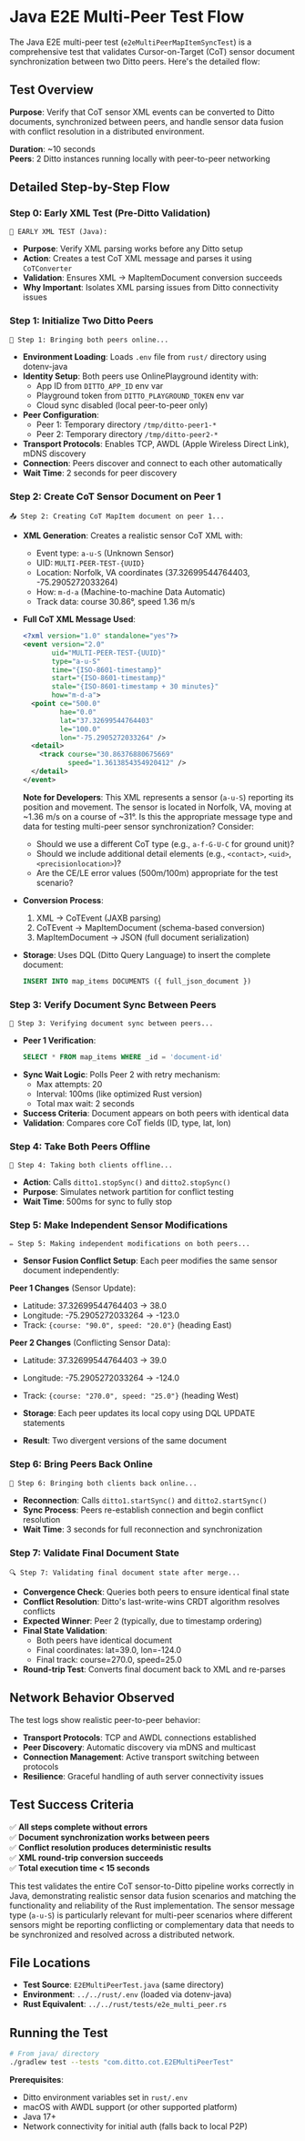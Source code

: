 # Java E2E Multi-Peer Test Flow

The Java E2E multi-peer test (`e2eMultiPeerMapItemSyncTest`) is a comprehensive test that validates Cursor-on-Target (CoT) sensor document synchronization between two Ditto peers. Here's the detailed flow:

## Test Overview
**Purpose**: Verify that CoT sensor XML events can be converted to Ditto documents, synchronized between peers, and handle sensor data fusion with conflict resolution in a distributed environment.

**Duration**: ~10 seconds  
**Peers**: 2 Ditto instances running locally with peer-to-peer networking

## Detailed Step-by-Step Flow

### **Step 0: Early XML Test (Pre-Ditto Validation)**
```
📍 EARLY XML TEST (Java):
```
- **Purpose**: Verify XML parsing works before any Ditto setup
- **Action**: Creates a test CoT XML message and parses it using `CoTConverter`
- **Validation**: Ensures XML → MapItemDocument conversion succeeds
- **Why Important**: Isolates XML parsing issues from Ditto connectivity issues

### **Step 1: Initialize Two Ditto Peers**
```
🔌 Step 1: Bringing both peers online...
```
- **Environment Loading**: Loads `.env` file from `rust/` directory using dotenv-java
- **Identity Setup**: Both peers use OnlinePlayground identity with:
  - App ID from `DITTO_APP_ID` env var
  - Playground token from `DITTO_PLAYGROUND_TOKEN` env var
  - Cloud sync disabled (local peer-to-peer only)
- **Peer Configuration**:
  - Peer 1: Temporary directory `/tmp/ditto-peer1-*`
  - Peer 2: Temporary directory `/tmp/ditto-peer2-*`
- **Transport Protocols**: Enables TCP, AWDL (Apple Wireless Direct Link), mDNS discovery
- **Connection**: Peers discover and connect to each other automatically
- **Wait Time**: 2 seconds for peer discovery

### **Step 2: Create CoT Sensor Document on Peer 1**
```
📤 Step 2: Creating CoT MapItem document on peer 1...
```
- **XML Generation**: Creates a realistic sensor CoT XML with:
  - Event type: `a-u-S` (Unknown Sensor)
  - UID: `MULTI-PEER-TEST-{UUID}`
  - Location: Norfolk, VA coordinates (37.32699544764403, -75.2905272033264)
  - How: `m-d-a` (Machine-to-machine Data Automatic)
  - Track data: course 30.86°, speed 1.36 m/s

- **Full CoT XML Message Used**:
  ```xml
  <?xml version="1.0" standalone="yes"?>
  <event version="2.0" 
         uid="MULTI-PEER-TEST-{UUID}" 
         type="a-u-S" 
         time="{ISO-8601-timestamp}" 
         start="{ISO-8601-timestamp}" 
         stale="{ISO-8601-timestamp + 30 minutes}" 
         how="m-d-a">
    <point ce="500.0" 
           hae="0.0" 
           lat="37.32699544764403" 
           le="100.0" 
           lon="-75.2905272033264" />
    <detail>
      <track course="30.86376880675669" 
             speed="1.3613854354920412" />
    </detail>
  </event>
  ```
  
  **Note for Developers**: This XML represents a sensor (`a-u-S`) reporting its position and movement. The sensor is located in Norfolk, VA, moving at ~1.36 m/s on a course of ~31°. Is this the appropriate message type and data for testing multi-peer sensor synchronization? Consider:
  - Should we use a different CoT type (e.g., `a-f-G-U-C` for ground unit)?
  - Should we include additional detail elements (e.g., `<contact>`, `<uid>`, `<precisionlocation>`)?
  - Are the CE/LE error values (500m/100m) appropriate for the test scenario?

- **Conversion Process**:
  1. XML → CoTEvent (JAXB parsing)
  2. CoTEvent → MapItemDocument (schema-based conversion)
  3. MapItemDocument → JSON (full document serialization)
- **Storage**: Uses DQL (Ditto Query Language) to insert the complete document:
  ```sql
  INSERT INTO map_items DOCUMENTS ({ full_json_document })
  ```

### **Step 3: Verify Document Sync Between Peers**
```
🔄 Step 3: Verifying document sync between peers...
```
- **Peer 1 Verification**: 
  ```sql
  SELECT * FROM map_items WHERE _id = 'document-id'
  ```
- **Sync Wait Logic**: Polls Peer 2 with retry mechanism:
  - Max attempts: 20
  - Interval: 100ms (like optimized Rust version)
  - Total max wait: 2 seconds
- **Success Criteria**: Document appears on both peers with identical data
- **Validation**: Compares core CoT fields (ID, type, lat, lon)

### **Step 4: Take Both Peers Offline**
```
📴 Step 4: Taking both clients offline...
```
- **Action**: Calls `ditto1.stopSync()` and `ditto2.stopSync()`
- **Purpose**: Simulates network partition for conflict testing
- **Wait Time**: 500ms for sync to fully stop

### **Step 5: Make Independent Sensor Modifications**
```
✏️ Step 5: Making independent modifications on both peers...
```
- **Sensor Fusion Conflict Setup**: Each peer modifies the same sensor document independently:

**Peer 1 Changes** (Sensor Update):
- Latitude: 37.32699544764403 → 38.0
- Longitude: -75.2905272033264 → -123.0  
- Track: `{course: "90.0", speed: "20.0"}` (heading East)

**Peer 2 Changes** (Conflicting Sensor Data):
- Latitude: 37.32699544764403 → 39.0
- Longitude: -75.2905272033264 → -124.0
- Track: `{course: "270.0", speed: "25.0"}` (heading West)

- **Storage**: Each peer updates its local copy using DQL UPDATE statements
- **Result**: Two divergent versions of the same document

### **Step 6: Bring Peers Back Online**
```
🔌 Step 6: Bringing both clients back online...
```
- **Reconnection**: Calls `ditto1.startSync()` and `ditto2.startSync()`
- **Sync Process**: Peers re-establish connection and begin conflict resolution
- **Wait Time**: 3 seconds for full reconnection and synchronization

### **Step 7: Validate Final Document State**
```
🔍 Step 7: Validating final document state after merge...
```
- **Convergence Check**: Queries both peers to ensure identical final state
- **Conflict Resolution**: Ditto's last-write-wins CRDT algorithm resolves conflicts
- **Expected Winner**: Peer 2 (typically, due to timestamp ordering)
- **Final State Validation**:
  - Both peers have identical document
  - Final coordinates: lat=39.0, lon=-124.0
  - Final track: course=270.0, speed=25.0
- **Round-trip Test**: Converts final document back to XML and re-parses

## Network Behavior Observed

The test logs show realistic peer-to-peer behavior:
- **Transport Protocols**: TCP and AWDL connections established
- **Peer Discovery**: Automatic discovery via mDNS and multicast
- **Connection Management**: Active transport switching between protocols
- **Resilience**: Graceful handling of auth server connectivity issues

## Test Success Criteria

✅ **All steps complete without errors**  
✅ **Document synchronization works between peers**  
✅ **Conflict resolution produces deterministic results**  
✅ **XML round-trip conversion succeeds**  
✅ **Total execution time < 15 seconds**

This test validates the entire CoT sensor-to-Ditto pipeline works correctly in Java, demonstrating realistic sensor data fusion scenarios and matching the functionality and reliability of the Rust implementation. The sensor message type (`a-u-S`) is particularly relevant for multi-peer scenarios where different sensors might be reporting conflicting or complementary data that needs to be synchronized and resolved across a distributed network.

## File Locations

- **Test Source**: `E2EMultiPeerTest.java` (same directory)
- **Environment**: `../../rust/.env` (loaded via dotenv-java)
- **Rust Equivalent**: `../../rust/tests/e2e_multi_peer.rs`

## Running the Test

```bash
# From java/ directory
./gradlew test --tests "com.ditto.cot.E2EMultiPeerTest"
```

**Prerequisites**:
- Ditto environment variables set in `rust/.env`
- macOS with AWDL support (or other supported platform)
- Java 17+
- Network connectivity for initial auth (falls back to local P2P)
